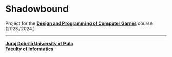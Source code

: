 # Shadowbound

Project for the [**Design and Programming of Computer Games**](https://fipu.unipu.hr/fipu/en/course/dapocg) course (2023./2024.)

---

[**Juraj Dobrila University of Pula**](https://www.unipu.hr/)  
[**Faculty of Informatics**](https://fipu.unipu.hr/)
